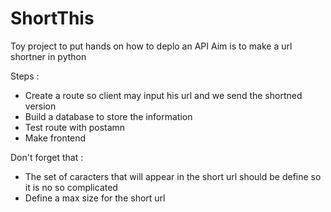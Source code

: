 # ShortThis
Toy project to put hands on how to deplo an API
Aim is to make a url shortner in python

Steps :
- Create a route so client may input his url and we send the shortned version
- Build a database to store the information
- Test route with postamn
- Make frontend

Don't forget that :
- The set of caracters that will appear in the short url should be define so it is no so complicated
- Define a max size for the short url
